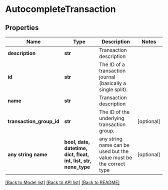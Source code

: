 # AutocompleteTransaction


## Properties
Name | Type | Description | Notes
------------ | ------------- | ------------- | -------------
**description** | **str** | Transaction description | 
**id** | **str** | The ID of a transaction journal (basically a single split). | 
**name** | **str** | Transaction description | 
**transaction_group_id** | **str** | The ID of the underlying transaction group. | [optional] 
**any string name** | **bool, date, datetime, dict, float, int, list, str, none_type** | any string name can be used but the value must be the correct type | [optional]

[[Back to Model list]](../README.md#documentation-for-models) [[Back to API list]](../README.md#documentation-for-api-endpoints) [[Back to README]](../README.md)


